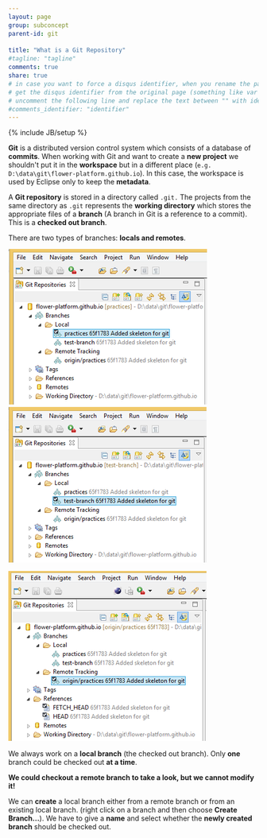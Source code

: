 ```yaml
---
layout: page
group: subconcept
parent-id: git

title: "What is a Git Repository"
#tagline: "tagline"
comments: true
share: true
# in case you want to force a disqus identifier, when you rename the page
# get the disqus identifier from the original page (something like var disqus_identifier = 'ident';),
# uncomment the following line and replace the text between "" with ident
#comments_identifier: "identifier"
---
```

{% include JB/setup %}

**Git** is a distributed version control system which consists of a database of **commits**. When working with Git and want to create a **new project** we shouldn't put it in the **workspace** but in a different place (``e.g. D:\data\git\flower-platform.github.io``). In this case, the workspace is used by Eclipse only to keep the **metadata**.

A **Git repository** is stored in a directory called ``.git.`` The projects from the same directory as ``.git`` represents the **working directory** which stores the appropriate files of a **branch** (A branch in Git is a reference to a commit). This is a **checked out branch**. 

There are two types of branches: **locals and remotes**.

<p class="text-center">
<img class="img-thumbnail" src="local-checkedout-branch.PNG"/>
<img class="img-thumbnail" src="another-local-checkedout-branch.PNG"/>
</p>
<img class="img-thumbnail center-block" src="remote-checkedout-branch.PNG"/>

We always work on a **local branch** (the checked out branch). Only **one** branch could be checked out **at a time**.

<div class="alert alert-danger"><strong>We could checkout a remote branch to take a look, but we cannot modify it!</strong></div>

We can **create** a local branch either from a remote branch or from an existing local branch. (right click on a branch and then choose **Create Branch...**). We have to give a **name** and select whether the **newly created branch** should be checked out.
